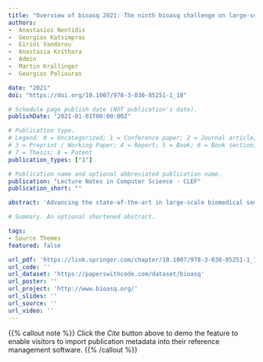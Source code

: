 ```yaml
---
title: "Overview of bioasq 2021: The ninth bioasq challenge on large-scale biomedical semantic indexing and question answering"
authors:
-  Anastasios Nentidis
-  Georgios Katsimpras
-  Eirini Vandorou
-  Anastasia Krithara
-  Admin
-  Martin Krallinger
-  Georgios Paliouras

date: "2021"
doi: "https://doi.org/10.1007/978-3-030-85251-1_18"

# Schedule page publish date (NOT publication's date).
publishDate: "2021-01-01T00:00:00Z"

# Publication type.
# Legend: 0 = Uncategorized; 1 = Conference paper; 2 = Journal article;
# 3 = Preprint / Working Paper; 4 = Report; 5 = Book; 6 = Book section;
# 7 = Thesis; 8 = Patent
publication_types: ["1"]

# Publication name and optional abbreviated publication name.
publication: "Lecture Notes in Computer Science - CLEF"
publication_short: ""

abstract: 'Advancing the state-of-the-art in large-scale biomedical semantic indexing and question answering is the main focus of the BioASQ challenge. BioASQ organizes respective tasks where different teams develop systems that are evaluated on the same benchmark datasets that represent the real information needs of experts in the biomedical domain. This paper presents an overview of the ninth edition of the BioASQ challenge in the context of the Conference and Labs of the Evaluation Forum (CLEF) 2021. In this year, a new question answering task, named Synergy, is introduced to support researchers studying the COVID-19 disease and measure the ability of the participating teams to discern information while the problem is still developing. In total, 42 teams with more than 170 systems were registered to participate in the four tasks of the challenge. The evaluation results, similarly to previous years, show a performance gain against the baselines which indicates the continuous improvement of the state-of-the-art in this field.'

# Summary. An optional shortened abstract.

tags:
- Source Themes
featured: false

url_pdf: 'https://link.springer.com/chapter/10.1007/978-3-030-85251-1_18'
url_code: ''
url_dataset: 'https://paperswithcode.com/dataset/bioasq'
url_poster: ''
url_project: 'http://www.bioasq.org/'
url_slides: ''
url_source: ''
url_video: ''
---
```

{{% callout note %}}
Click the _Cite_ button above to demo the feature to enable visitors to import publication metadata into their reference management software.
{{% /callout %}}                            
